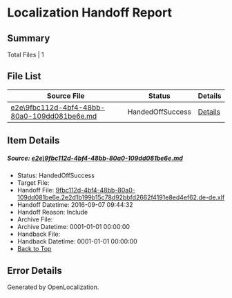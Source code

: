 # <a name='report-top'></a> Localization Handoff Report

## Summary
 Total Files | 1

## File List
 Source File | Status | Details 
 ----------- | ------ | ------- 
 [e2e\9fbc112d-4bf4-48bb-80a0-109dd081be6e.md](https://github.com/OpenLocalizationTestOrg/ol-test0/blob/10cec8e9706b12df876ded84da4dc16a25bf9b65/e2e/9fbc112d-4bf4-48bb-80a0-109dd081be6e.md) | HandedOffSuccess | [Details](#01cb1d7488efd4c86cf1f8f2ba0e1cc71e6159f41)

## Item Details
##### <a name='01cb1d7488efd4c86cf1f8f2ba0e1cc71e6159f41'></a> Source: [e2e\9fbc112d-4bf4-48bb-80a0-109dd081be6e.md](https://github.com/OpenLocalizationTestOrg/ol-test0/blob/10cec8e9706b12df876ded84da4dc16a25bf9b65/e2e/9fbc112d-4bf4-48bb-80a0-109dd081be6e.md)
* Status: HandedOffSuccess
* Target File: 
* Handoff File: [9fbc112d-4bf4-48bb-80a0-109dd081be6e.2e2d1b199b15c78d92bbfd2662f4191e8ed4ef62.de-de.xlf](https://github.com/OpenLocalizationTestOrg/ol-test0-handoff/blob/7f9f9150a0a57d6055fc3d83c93c5a14b5742e5c/ol-handoff/OpenLocalizationTestOrg/ol-test0-dede/yuwzho/ht/9fbc112d-4bf4-48bb-80a0-109dd081be6e.2e2d1b199b15c78d92bbfd2662f4191e8ed4ef62.de-de.xlf)
* Handoff Datetime: 2016-09-07 09:44:32
* Handoff Reason: Include
* Archive File: 
* Archive Datetime: 0001-01-01 00:00:00
* Handback File: 
* Handback Datetime: 0001-01-01 00:00:00
* [Back to Top](#report-top)


## Error Details

Generated by OpenLocalization.
